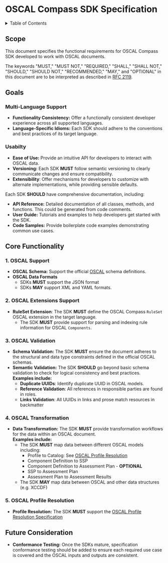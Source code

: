 # OSCAL Compass SDK Specification

<details>
<summary>Table of Contents</summary>

<!-- toc -->
- [OSCAL Compass SDK Specification](#oscal-compass-sdk-specification)
  - [Scope](#scope)
  - [Goals](#goals)
    - [Multi-Language Support](#multi-language-support)
    - [Usabilty](#usabilty)
  - [Core Functionality](#core-functionality)
    - [1. OSCAL Support](#1-oscal-support)
    - [2. OSCAL Extensions Support](#2-oscal-extensions-support)
    - [3. OSCAL Validation](#3-oscal-validation)
    - [4. OSCAL Transformation](#4-oscal-transformation)
    - [5. OSCAL Profile Resolution](#5-oscal-profile-resolution)
  - [Future Consideration](#future-consideration)
<!-- tocstop -->

</details>

## Scope

This document specifies the functional requirements for OSCAL Compass SDK developed to work with OSCAL documents.

The keywords "MUST," "MUST NOT," "REQUIRED," "SHALL," "SHALL NOT," "SHOULD,"
"SHOULD NOT," "RECOMMENDED," "MAY," and "OPTIONAL" in this document are to be
interpreted as described in [RFC 2119](https://tools.ietf.org/html/rfc2119).

## Goals

### Multi-Language Support

* **Functionality Consistency:** Offer a functionally consistent developer experience across all supported languages.
* **Language-Specific Idioms:**  Each SDK should adhere to the conventions and best practices of its target language.

### Usabilty

* **Ease of Use:**  Provide an intuitive API for developers to interact with OSCAL data.
* **Versioning:** Each SDK **MUST** follow semantic versioning to clearly communicate changes and ensure compatibility.
* **Extensibility**: Offer mechanisms for developers to customize with alternate implementations, while providing sensible defaults.

Each SDK **SHOULD** have comprehensive documentation, including:

* **API Reference:**  Detailed documentation of all classes, methods, and functions. This could be generated from code comments.
* **User Guide:**  Tutorials and examples to help developers get started with the SDK.
* **Code Samples:**  Provide boilerplate code examples demonstrating common use cases.

## Core Functionality

### 1. OSCAL Support

* **OSCAL Schema:** Support the official [OSCAL](https://pages.nist.gov/OSCAL/) schema definitions.
* **OSCAL Data Formats**
  * SDKs **MUST** support the JSON format
  * SDKs **MAY**  support XML and YAML formats.

### 2. OSCAL Extensions Support

*  **RuleSet Extension**: The SDK **MUST** define the OSCAL Compass `RuleSet` OSCAL extension in the target language.
   *  The SDK **MUST** provide support for parsing and indexing rule information for OSCAL `Components`.

### 3. OSCAL Validation

*   **Schema Validation:** The SDK **MUST** ensure the document adheres to the structural and data type constraints defined in the official OSCAL schemas.
*   **Semantic Validation:** The SDK **SHOULD** go beyond basic schema validation to check for logical consistency and best practices.  
    **Examples include:**
      *   **Duplicate UUIDs**: Identify duplicate UUID in OSCAL models.
      *   **Reference Validation**: All references in responsible parties are found in roles.
      *   **Links Validation**: All UUIDs in links and prose match resources in backmatter

### 4. OSCAL Transformation

*   **Data Transformation:** The SDK **MUST** provide transformation workflows for the data within an OSCAL document.  
    **Examples include:**
      *   The SDK **MUST** map data between different OSCAL models including:
          *   Profile to Catalog: See [OSCAL Profile Resolution](#5-oscal-profile-resolution)
          *   Component Definition to SSP
          *   Component Definition to Assessment Plan - **OPTIONAL**
          *   SSP to Assessment Plan
          *   Assessment Plan to Assessment Results
      *   The SDK **MAY** map data between OSCAL and other data structures (e.g. XCCDF)

### 5. OSCAL Profile Resolution

*   **Profile Resolution:** The SDK **MUST** support the [OSCAL Profile Resolution Specification](https://pages.nist.gov/OSCAL/resources/concepts/processing/profile-resolution/)

## Future Consideration

* **Conformance Testing:**  Once the SDKs mature, specification conformance testing should be added to ensure each required use case is covered and the OSCAL inputs and outputs are consistent.